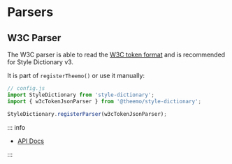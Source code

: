 # Parsers

## W3C Parser

The W3C parser is able to read the [W3C token
format](https://tr.designtokens.org/format/) and is recommended for Style
Dictionary v3.

It is part of `registerTheemo()` or use it manually:

```js
// config.js
import StyleDictionary from 'style-dictionary';
import { w3cTokenJsonParser } from '@theemo/style-dictionary';

StyleDictionary.registerParser(w3cTokenJsonParser);
```

::: info

- [API Docs](../../../api/@theemo/style-dictionary/variables/w3cTokenJsonParser.md)

:::
